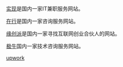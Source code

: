 ﻿[实现](http://shixian.com/)是国内一家IT兼职服务网站。

[在行](http://www.zaih.com/)是国内一家咨询服务网站。

[缘创派](http://q.ycpai.com/h5/partner/partner_list?login_code=null)是国内一家寻找互联网创业合伙人的网站。

[极牛](http://geekniu.com/)国内一家技术咨询服务网站。


[upwork](https://www.upwork.com/)